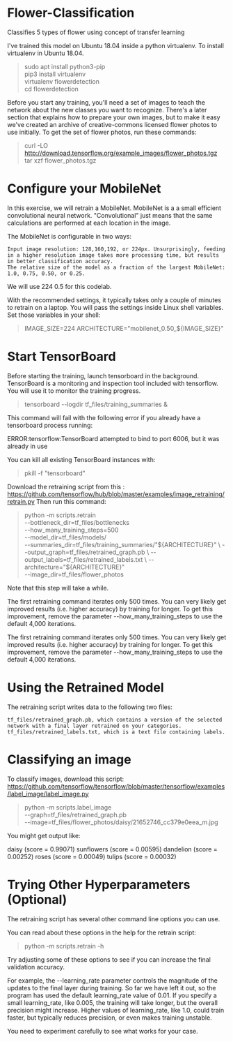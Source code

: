 # Flower-Classification
Classifies 5 types of flower using concept of transfer learning

I've trained this model on Ubuntu 18.04 inside a python virtualenv.
To install virtualenv in Ubuntu 18.04.

> sudo apt install python3-pip<br/>
pip3 install virtualenv<br/>
virtualenv flowerdetection<br/>
cd flowerdetection<br/>

Before you start any training, you'll need a set of images to teach the network about the new classes you want to recognize. There's a later section that explains how to prepare your own images, but to make it easy we've created an archive of creative-commons licensed flower photos to use initially. To get the set of flower photos, run these commands:

> curl -LO http://download.tensorflow.org/example_images/flower_photos.tgz
> tar xzf flower_photos.tgz

# Configure your MobileNet

In this exercise, we will retrain a MobileNet. MobileNet is a a small efficient convolutional neural network. "Convolutional" just means that the same calculations are performed at each location in the image.

The MobileNet is configurable in two ways:

    Input image resolution: 128,160,192, or 224px. Unsurprisingly, feeding in a higher resolution image takes more processing time, but results in better classification accuracy.
    The relative size of the model as a fraction of the largest MobileNet: 1.0, 0.75, 0.50, or 0.25.

We will use 224 0.5 for this codelab.

With the recommended settings, it typically takes only a couple of minutes to retrain on a laptop. You will pass the settings inside Linux shell variables. Set those variables in your shell: 

> IMAGE_SIZE=224
ARCHITECTURE="mobilenet_0.50_${IMAGE_SIZE}"

# Start TensorBoard

Before starting the training, launch tensorboard in the background. TensorBoard is a monitoring and inspection tool included with tensorflow. You will use it to monitor the training progress.

> tensorboard --logdir tf_files/training_summaries &

This command will fail with the following error if you already have a tensorboard process running:

ERROR:tensorflow:TensorBoard attempted to bind to port 6006, but it was already in use

You can kill all existing TensorBoard instances with:

> pkill -f "tensorboard"

Download the retraining script from this : https://github.com/tensorflow/hub/blob/master/examples/image_retraining/retrain.py
Then run this command:

> python -m scripts.retrain \
  --bottleneck_dir=tf_files/bottlenecks \
  --how_many_training_steps=500 \
  --model_dir=tf_files/models/ \
  --summaries_dir=tf_files/training_summaries/"${ARCHITECTURE}" \
  --output_graph=tf_files/retrained_graph.pb \
  --output_labels=tf_files/retrained_labels.txt \
  --architecture="${ARCHITECTURE}" \
  --image_dir=tf_files/flower_photos

Note that this step will take a while.

The first retraining command iterates only 500 times. You can very likely get improved results (i.e. higher accuracy) by training for longer. To get this improvement, remove the parameter --how_many_training_steps to use the default 4,000 iterations.

The first retraining command iterates only 500 times. You can very likely get improved results (i.e. higher accuracy) by training for longer. To get this improvement, remove the parameter --how_many_training_steps to use the default 4,000 iterations.

# Using the Retrained Model

The retraining script writes data to the following two files:

    tf_files/retrained_graph.pb, which contains a version of the selected network with a final layer retrained on your categories.
    tf_files/retrained_labels.txt, which is a text file containing labels.


# Classifying an image

To classify images, download this script: https://github.com/tensorflow/tensorflow/blob/master/tensorflow/examples/label_image/label_image.py

> python -m scripts.label_image \
    --graph=tf_files/retrained_graph.pb  \
    --image=tf_files/flower_photos/daisy/21652746_cc379e0eea_m.jpg
    
You might get output like:

daisy (score = 0.99071)
sunflowers (score = 0.00595)
dandelion (score = 0.00252)
roses (score = 0.00049)
tulips (score = 0.00032)

# Trying Other Hyperparameters (Optional)

The retraining script has several other command line options you can use.

You can read about these options in the help for the retrain script:

> python -m scripts.retrain -h

Try adjusting some of these options to see if you can increase the final validation accuracy.

For example, the --learning_rate parameter controls the magnitude of the updates to the final layer during training. So far we have left it out, so the program has used the default learning_rate value of 0.01. If you specify a small learning_rate, like 0.005, the training will take longer, but the overall precision might increase. Higher values of learning_rate, like 1.0, could train faster, but typically reduces precision, or even makes training unstable.

You need to experiment carefully to see what works for your case.
